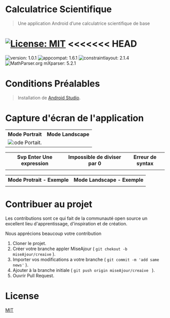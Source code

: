 # Calculatrice Scientifique
> Une application Android d’une calculatrice scientifique de base

[![License: MIT](https://img.shields.io/badge/License-MIT-yellow.svg)](https://opensource.org/licenses/MIT)
<<<<<<< HEAD
=======
![version: 1.0.1](https://img.shields.io/badge/version-1.0.1-blue)
![appcompat: 1.6.1](https://img.shields.io/badge/appcompat-1.6.1-green)
![constraintlayout: 2.1.4](https://img.shields.io/badge/constraintlayout-2.1.4-red)
![MathParser.org mXparser: 5.2.1](https://img.shields.io/badge/MathParser.org%20mXparser-5.2.1-brightgreen)


# Conditions Préalables
> Installation de [Android Studio](https://developer.android.com/studio).

# Capture d'écran de l'application 
<table>
<tr>
    <th>Mode Portrait</th>
    <th>Mode Landscape</th>
  </tr>
  <tr>
    <td>
 <picture>
   <img alt=":ode Portait." src="https://github.com/sokainadaabal/MobileDevelopmentTPs/edit/main/CalculatriceScientifique/Captures/Portrait.png">
</picture>
  </td>
    <td></td>

  </tr>
</table>
<table>
<tr>
    <th>Svp Enter Une expression</th>
    <th>Impossible de diviser par 0</th>
    <th>Erreur de syntax</th>
  </tr>
  <tr>
    <td></td>
    <td></td>
    <td></td>
  </tr>
</table>
<table>
<tr>
    <th>Mode Protrait - Exemple</th>
    <th>Mode Landscape - Exemple</th>
  </tr>
  <tr>
    <td></td>
    <td></td>
  </tr>
</table>

# Contribuer au projet

<p style="justify">Les contributions sont ce qui fait de la communauté open source un excellent lieu d'apprentissage, d'inspiration et de création. </p>
Nous apprécions beaucoup votre contribution

1. Cloner le projet.
2. Créer votre branche  appler MiseAjour  ( ` git chekout -b miseAjour/creaive ` ).
3. Importer vos modifications a votre branche ( `git commit -m 'add same news'` ).
4. Ajouter à la branche initiale ( `git push origin miseAjour/creaive ` ).
5. Ouvrir Pull Request.


# License

[MIT](https://choosealicense.com/licenses/mit/)

